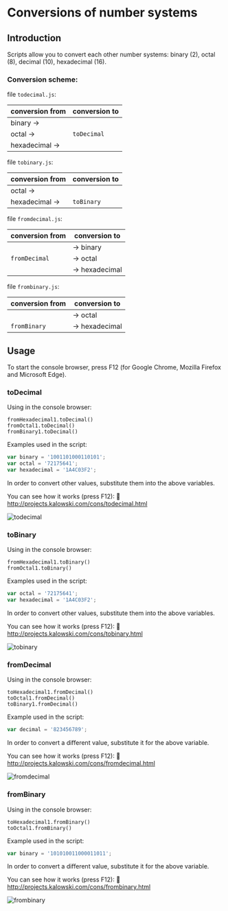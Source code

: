 # Conversions of number systems

## Introduction
Scripts allow you to convert each other number systems: binary (2), octal (8), decimal (10), hexadecimal (16).

### Conversion scheme:

 file `todecimal.js`:

 conversion from | conversion to
---------------- | --------------
 binary      ->  |              
 octal       ->  | `toDecimal`  
 hexadecimal ->  |              

 file `tobinary.js`:

 conversion from | conversion to
---------------- | --------------
 octal       ->  |              
 hexadecimal ->  | `toBinary`   

 file `fromdecimal.js`:

 conversion from | conversion to 
---------------- | --------------
                 | -> binary     
 `fromDecimal`   | -> octal      
                 | -> hexadecimal

 file `frombinary.js`:

 conversion from | conversion to 
---------------- | --------------
                 | -> octal      
 `fromBinary`    | -> hexadecimal



## Usage

To start the console browser, press F12 (for Google Chrome, Mozilla Firefox and Microsoft Edge).

### toDecimal

Using in the console browser:
```
fromHexadecimal1.toDecimal()
fromOctal1.toDecimal()
fromBinary1.toDecimal()
```

Examples used in the script:
```javascript
var binary = '1001101000110101';
var octal = '72175641';
var hexadecimal = '1A4C03F2';
```
In order to convert other values, substitute them into the above variables.

You can see how it works (press F12): :link:
http://projects.kalowski.com/cons/todecimal.html

![todecimal](https://cloud.githubusercontent.com/assets/5839775/21956182/58089c10-da7b-11e6-837f-fad6a14916b6.jpg)

### toBinary

Using in the console browser:
```
fromHexadecimal1.toBinary()
fromOctal1.toBinary()
```

Examples used in the script:
```javascript
var octal = '72175641';
var hexadecimal = '1A4C03F2';
```
In order to convert other values, substitute them into the above variables.

You can see how it works (press F12): :link:
http://projects.kalowski.com/cons/tobinary.html

![tobinary](https://cloud.githubusercontent.com/assets/5839775/21956545/0b3861f0-da84-11e6-9ce8-be7faacc3919.jpg)

### fromDecimal

Using in the console browser:
```
toHexadecimal1.fromDecimal()
toOctal1.fromDecimal()
toBinary1.fromDecimal()
```

Example used in the script:
```javascript
var decimal = '823456789';
```
In order to convert a different value, substitute it for the above variable.

You can see how it works (press F12): :link:
http://projects.kalowski.com/cons/fromdecimal.html

![fromdecimal](https://cloud.githubusercontent.com/assets/5839775/21956747/c18deada-da87-11e6-94b6-6635162bcbdb.jpg)

### fromBinary

Using in the console browser:
```
toHexadecimal1.fromBinary()
toOctal1.fromBinary()
```

Example used in the script:
```javascript
var binary = '101010011000011011';
```
In order to convert a different value, substitute it for the above variable.

You can see how it works (press F12): :link:
http://projects.kalowski.com/cons/frombinary.html

![frombinary](https://cloud.githubusercontent.com/assets/5839775/21956751/ca10dd84-da87-11e6-8f63-cb930563ea2e.jpg)